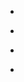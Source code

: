 
- [](/2019/10/b3pvesabaai/)

- [](/2017/11/bbphcdzfbpl/)

- [](/2017/11/bbo81jefm4f/)

- [](/2017/09/bzyb6kjgjdm/)
